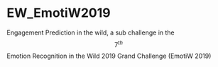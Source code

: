 # EW_EmotiW2019
Engagement Prediction in the wild, a sub challenge in the $$7^{th}$$ Emotion Recognition in the Wild 2019 Grand Challenge (EmotiW 2019)
